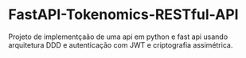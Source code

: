# FastAPI-Tokenomics-RESTful-API
Projeto de implementçaão de uma api em python e fast api usando arquitetura DDD e autenticação com JWT e criptografia assimétrica.
